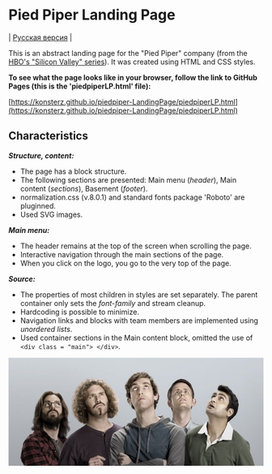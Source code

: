 # Pied Piper Landing Page

| [Русская версия](https://github.com/KonstErz/piedpiper-LandingPage/blob/master/README.ru.md) |

This is an abstract landing page for the "Pied Piper" company (from the [HBO's "Silicon Valley" series](https://www.imdb.com/title/tt2575988/)).
It was created using HTML and CSS styles.

**To see what the page looks like in your browser, follow the link to GitHub Pages (this is the 'piedpiperLP.html' file):**

[https://konsterz.github.io/piedpiper-LandingPage/piedpiperLP.html](https://konsterz.github.io/piedpiper-LandingPage/piedpiperLP.html)


## Characteristics

***Structure, content:***

+ The page has a block structure.
+ The following sections are presented: Main menu (*header*), Main content (*sections*), Basement (*footer*).
+ normalization.css (v.8.0.1) and standard fonts package 'Roboto' are pluginned.
+ Used SVG images.

***Main menu:***

+ The header remains at the top of the screen when scrolling the page.
+ Interactive navigation through the main sections of the page.
+ When you click on the logo, you go to the very top of the page.

***Source:***

+ The properties of most children in styles are set separately. The parent container only sets the *font-family* and stream cleanup.
+ Hardcoding is possible to minimize.
+ Navigation links and blocks with team members are implemented using *unordered lists*.
+ Used container sections in the Main content block, omitted the use of `<div class = "main"> </div>`.
  
  
  
  
  
  
![Silicon Valley img](Pictures/valley.jpg)
